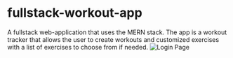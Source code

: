 # fullstack-workout-app
A fullstack web-application that uses the MERN stack. The app is a workout tracker that allows the user to create workouts and customized exercises with 
a list of exercises to choose from if needed.
![Login Page](![image](https://user-images.githubusercontent.com/44348679/209267292-42272e37-098f-4c0d-84cd-77773f56bb0c.png)
)
